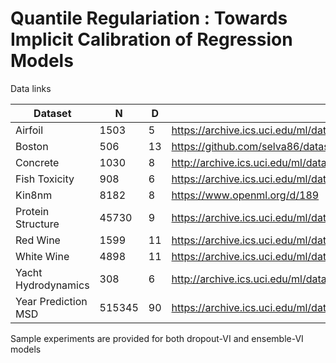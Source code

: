 # Quantile Regulariation : Towards Implicit Calibration of Regression Models


Data links


| Dataset | N | D | link  |
| --- | --- |--- | --- |
|  Airfoil | 1503 | 5 |https://archive.ics.uci.edu/ml/datasets/Airfoil+Self-Noise |
|  Boston  | 506 | 13 | https://github.com/selva86/datasets/blob/master/BostonHousing.csv|
|  Concrete | 1030  | 8 |http://archive.ics.uci.edu/ml/datasets/Concrete+Compressive+Strength  |
|  Fish Toxicity    | 908 | 6 | https://archive.ics.uci.edu/ml/datasets/QSAR+fish+toxicity|
|  Kin8nm   | 8182 | 8 |  https://www.openml.org/d/189 |
|  Protein Structure | 45730 |9 | https://archive.ics.uci.edu/ml/datasets/Physicochemical+Properties+of+Protein+Tertiary+Structure |
|  Red Wine | 1599 | 11 |  https://archive.ics.uci.edu/ml/datasets/wine+quality|
|  White Wine | 4898 | 11 |   https://archive.ics.uci.edu/ml/datasets/wine+quality |
|  Yacht Hydrodynamics | 308 | 6 |   http://archive.ics.uci.edu/ml/datasets/yacht+hydrodynamics |
|  Year  Prediction MSD | 515345 | 90 |  https://archive.ics.uci.edu/ml/datasets/YearPredictionMSD |



Sample experiments are provided  for both dropout-VI and ensemble-VI models

